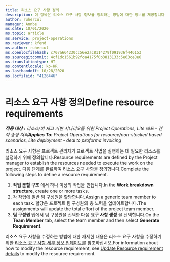 ```yaml
---
title: 리소스 요구 사항 정의
description: 이 항목은 리소스 요구 사항 정보를 정의하는 방법에 대한 정보를 제공합니다.
author: ruhercul
manager: Annbe
ms.date: 10/01/2020
ms.topic: article
ms.service: project-operations
ms.reviewer: kfend
ms.author: ruhercul
ms.openlocfilehash: c707a664230cc56e2ac8114279f091936f446153
ms.sourcegitcommit: 4cf1dc1561b92fca4175f0b3813133c5e63ce8e6
ms.translationtype: HT
ms.contentlocale: ko-KR
ms.lasthandoff: 10/28/2020
ms.locfileid: "4126446"
---
```

# <a name="define-resource-requirements"></a><span data-ttu-id="73871-103">리소스 요구 사항 정의</span><span class="sxs-lookup"><span data-stu-id="73871-103">Define resource requirements</span></span>

<span data-ttu-id="73871-104">_**적용 대상 :** 리소스/비 재고 기반 시나리오를 위한 Project Operations, Lite 배포 - 견적 송장 처리_</span><span class="sxs-lookup"><span data-stu-id="73871-104">_**Applies To:** Project Operations for resource/non-stocked based scenarios, Lite deployment - deal to proforma invoicing_</span></span>

<span data-ttu-id="73871-105">리소스 요구 사항은 프로젝트 관리자가 프로젝트 작업을 실행하는 데 필요한 리소스를 설정하기 위해 정의합니다.</span><span class="sxs-lookup"><span data-stu-id="73871-105">Resource requirements are defined by the Project manager to establish the resources needed to execute the work on the project.</span></span> <span data-ttu-id="73871-106">다음 단계를 완료하여 리소스 요구 사항을 정의합니다.</span><span class="sxs-lookup"><span data-stu-id="73871-106">Complete the following steps to define a resource requirement.</span></span>

1.  <span data-ttu-id="73871-107">**작업 분할 구조** 에서 하나 이상의 작업을 만듭니다.</span><span class="sxs-lookup"><span data-stu-id="73871-107">In the **Work breakdown structure**, create one or more tasks.</span></span>
2.  <span data-ttu-id="73871-108">각 작업에 일반 팀 구성원을 할당합니다.</span><span class="sxs-lookup"><span data-stu-id="73871-108">Assign a generic team member to each task.</span></span> <span data-ttu-id="73871-109">할당은 프로젝트 팀 구성원의 총 노력을 업데이트합니다.</span><span class="sxs-lookup"><span data-stu-id="73871-109">The assignments will update the total effort of the project team member.</span></span>
3.  <span data-ttu-id="73871-110">**팀 구성원** 탭에서 팀 구성원을 선택한 다음 **요구 사항 생성** 을 선택합니다.</span><span class="sxs-lookup"><span data-stu-id="73871-110">On the **Team Member** tab, select the team member and then select **Generate Requirement**.</span></span>

<span data-ttu-id="73871-111">리소스 요구 사항을 수정하는 방법에 대한 자세한 내용은 리소스 요구 사항을 수정하기 위한 [리소스 요구 사항 세부 정보 업데이트](define-resource-requirements.md)를 참조하십시오.</span><span class="sxs-lookup"><span data-stu-id="73871-111">For information about how to modify the resource requirement, see [Update Resource requirement details](define-resource-requirements.md) to modify the resource requirement.</span></span>